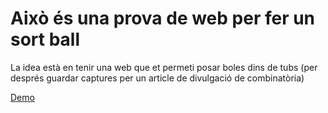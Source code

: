 # Això és una prova de web per fer un sort ball

La idea està en tenir una web que et permeti posar boles dins de tubs (per després guardar captures per un article de divulgació de combinatòria)

[Demo](https://erykfryderyk.github.io/Sort-Ball-Game-/)
